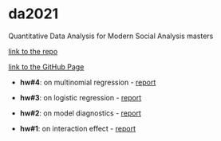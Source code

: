 # da2021
Quantitative Data Analysis for Modern Social Analysis masters

[link to the repo](https://github.com/dstsimokha/da2020)

[link to the GitHub Page](https://dstsimokha.github.io/)

  - **hw#4**: on multinomial regression - [report](sem4/hw4-py.html)

  - **hw#3**: on logistic regression - [report](sem3/hw3-py.html)

  - **hw#2**: on model diagnostics - [report](sem2/hw2-py.html)

  - **hw#1**: on interaction effect - [report](sem1/hw1-py.html)

